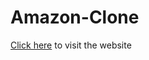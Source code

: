 # Amazon-Clone

<a href = "https://amazonclone786.netlify.app/">Click here</a> to visit the website
